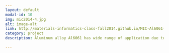 ```yaml
---
layout: default
modal-id: 10
img: mic2014-4.jpg
alt: image-alt
link: http://materials-informatics-class-fall2014.github.io/MIC-Al6061-NIST-project/
category: project
description: Aluminum alloy Al6061 has wide range of application due to its properties. This alloy is a precipitate hardening alloy in which strengthening happens during aging process. In this process new phase start forming from supersaturated solid solution. Many efforts have been done for last few decades to find the effect of aging process on precipitating and to connect final properties of materials to volume fraction, size, and interface nature of precipitates.

---
```

